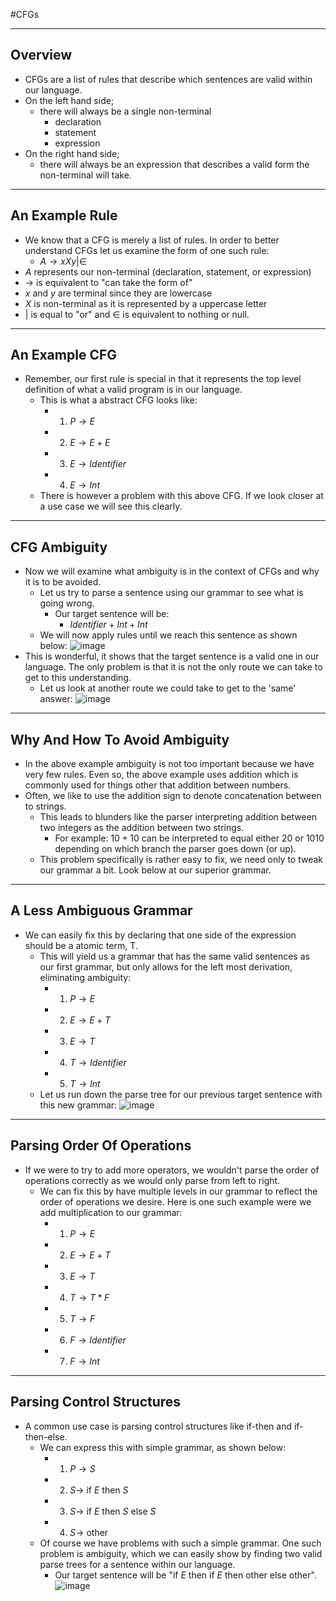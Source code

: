 #CFGs

---
## Overview
- CFGs are a list of rules that describe which sentences are valid within our language. 
- On the left hand side;
	- there will always be a single non-terminal
		- declaration
		- statement
		- expression
- On the right hand side;
	- there will always be an expression that describes a valid form the non-terminal will take.
---
## An Example Rule
- We know that a CFG is merely a list of rules. In order to better understand CFGs let us examine the form of one such rule:
	- $A\rightarrow xXy|\in$
- $A$ represents our non-terminal (declaration, statement, or expression)
- $\rightarrow$ is equivalent to "can take the form of"
- $x$ and $y$ are terminal since they are lowercase
- $X$ is non-terminal as it is represented by a uppercase letter
- $|$ is equal to "or" and $\in$ is equivalent to nothing or null.
---
## An Example CFG
- Remember, our first rule is special in that it represents the top level definition of what a valid program is in our language.
	- This is what a abstract CFG looks like:
        - 1.   $P \rightarrow E$
        - 2.   $E \rightarrow E+E$
        - 3.   $E \rightarrow Identifier$
        - 4.   $E \rightarrow Int$
    - There is however a problem with this above CFG. If we look closer at a use case we will see this clearly.
---
## CFG Ambiguity
- Now we will examine what ambiguity is in the context of CFGs and why it is to be avoided.
    - Let us try to parse a sentence using our grammar to see what is going wrong.
        - Our target sentence will be: 
            - $Identifier + Int + Int$
    - We will now apply rules until we reach this sentence as shown below:
![image](./Images/Pasted-image-20240623130408.png)
- This is wonderful, it shows that the target sentence is a valid one in our language. The only problem is that it is not the only route we can take to get to this understanding.
    - Let us look at another route we could take to get to the 'same' answer:
![image](./Images/Pasted-image-20240623131013.png)
---
## Why And How To Avoid Ambiguity
- In the above example ambiguity is not too important because we have very few rules. Even so, the above example uses addition which is commonly used for things other that addition between numbers. 
- Often, we like to use the addition sign to denote concatenation between to strings.
    - This leads to blunders like the parser interpreting addition between two integers as the addition between two strings.
        - For example: $10+10$ can be interpreted to equal either $20$ or $1010$ depending on which branch the parser goes down (or up).
    - This problem specifically is rather easy to fix, we need only to tweak our grammar a bit. Look below at our superior grammar.
---
## A Less Ambiguous Grammar
- We can easily fix this by declaring that one side of the expression should be a atomic term, T.
    - This will yield us a grammar that has the same valid sentences as our first grammar, but only allows for the left most derivation, eliminating ambiguity:
        - 1.   $P \rightarrow E$
        - 2.   $E \rightarrow E+T$
        - 3.   $E \rightarrow T$
        - 4.   $T \rightarrow Identifier$
        - 5.   $T \rightarrow Int$
    - Let us run down the parse tree for our previous target sentence with this new grammar:
![image](./Images/Pasted-image-20240623133140.png)
---
## Parsing Order Of Operations
- If we were to try to add more operators, we wouldn't parse the order of operations correctly as we would only parse from left to right.
    - We can fix this by have multiple levels in our grammar to reflect the order of operations we desire. Here is one such example were we add multiplication to our grammar:
        - 1.    $P \rightarrow E$
        - 2.    $E \rightarrow E+T$
        - 3.    $E \rightarrow T$
        - 4.    $T \rightarrow T*F$
        - 5.    $T \rightarrow F$
        - 6.    $F \rightarrow Identifier$
        - 7.    $F \rightarrow Int$
---
## Parsing Control Structures
- A common use case is parsing control structures like if-then and if-then-else.
    - We can express this with simple grammar, as shown below:
        - 1.    $P \rightarrow S$
        - 2.    $S \rightarrow$ if $E$ then $S$
        - 3.    $S \rightarrow$ if $E$ then $S$ else $S$
        - 4.    $S \rightarrow$ other
    - Of course we have problems with such a simple grammar. One such problem is ambiguity, which we can easily show by finding two valid parse trees for a sentence within our language.
        - Our target sentence will be "if $E$ then if $E$ then other else other".\
![image](./Images/Pasted-image-20240623164639.png)
